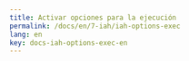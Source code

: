 ```yaml
---
title: Activar opciones para la ejecución
permalink: /docs/en/7-iah/iah-options-exec
lang: en
key: docs-iah-options-exec-en
---
```

